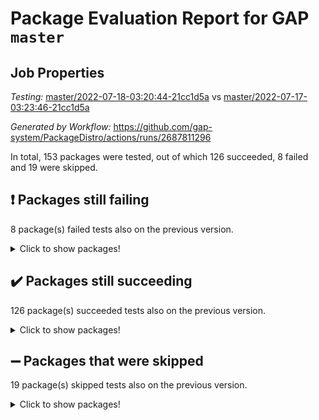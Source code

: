 # Package Evaluation Report for GAP `master`

## Job Properties

*Testing:* [master/2022-07-18-03:20:44-21cc1d5a](https://github.com/gap-system/PackageDistro/blob/data/reports/master/2022-07-18-03:20:44-21cc1d5a) vs [master/2022-07-17-03:23:46-21cc1d5a](https://github.com/gap-system/PackageDistro/blob/data/reports/master/2022-07-17-03:23:46-21cc1d5a)

*Generated by Workflow:* https://github.com/gap-system/PackageDistro/actions/runs/2687811296

In total, 153 packages were tested, out of which 126 succeeded, 8 failed and 19 were skipped.

## :exclamation: Packages still failing

8 package(s) failed tests also on the previous version.
<details><summary>Click to show packages!</summary>

- francy 1.2.4 [(failure)](https://github.com/gap-system/PackageDistro/runs/7382308488?check_suite_focus=true)
- hap 1.44 [(failure)](https://github.com/gap-system/PackageDistro/runs/7382308962?check_suite_focus=true)
- packagemanager 1.2 [(failure)](https://github.com/gap-system/PackageDistro/runs/7382310716?check_suite_focus=true)
- qpa 1.33 [(failure)](https://github.com/gap-system/PackageDistro/runs/7382310966?check_suite_focus=true)
- rcwa 4.6.4 [(failure)](https://github.com/gap-system/PackageDistro/runs/7382311159?check_suite_focus=true)
- recog 1.3.2 [(failure)](https://github.com/gap-system/PackageDistro/runs/7382311279?check_suite_focus=true)
- semigroups 4.0.0 [(failure)](https://github.com/gap-system/PackageDistro/runs/7382311470?check_suite_focus=true)
- yangbaxter 0.10.0 [(failure)](https://github.com/gap-system/PackageDistro/runs/7382312519?check_suite_focus=true)
</details>

## :heavy_check_mark: Packages still succeeding

126 package(s) succeeded tests also on the previous version.
<details><summary>Click to show packages!</summary>

- ace 5.4 [(success)](https://github.com/gap-system/PackageDistro/runs/7382306491?check_suite_focus=true)
- aclib 1.3.2 [(success)](https://github.com/gap-system/PackageDistro/runs/7382306563?check_suite_focus=true)
- agt 0.2 [(success)](https://github.com/gap-system/PackageDistro/runs/7382306626?check_suite_focus=true)
- alnuth 3.2.1 [(success)](https://github.com/gap-system/PackageDistro/runs/7382306665?check_suite_focus=true)
- anupq 3.2.6 [(success)](https://github.com/gap-system/PackageDistro/runs/7382306730?check_suite_focus=true)
- atlasrep 2.1.2 [(success)](https://github.com/gap-system/PackageDistro/runs/7382306774?check_suite_focus=true)
- autodoc 2022.07.10 [(success)](https://github.com/gap-system/PackageDistro/runs/7382306819?check_suite_focus=true)
- automata 1.15 [(success)](https://github.com/gap-system/PackageDistro/runs/7382306851?check_suite_focus=true)
- automgrp 1.3.2 [(success)](https://github.com/gap-system/PackageDistro/runs/7382306897?check_suite_focus=true)
- autpgrp 1.10.2 [(success)](https://github.com/gap-system/PackageDistro/runs/7382306928?check_suite_focus=true)
- cap 2022.06-05 [(success)](https://github.com/gap-system/PackageDistro/runs/7382306972?check_suite_focus=true)
- caratinterface 2.3.3 [(success)](https://github.com/gap-system/PackageDistro/runs/7382307017?check_suite_focus=true)
- cddinterface 2020.06.24 [(success)](https://github.com/gap-system/PackageDistro/runs/7382307086?check_suite_focus=true)
- circle 1.6.5 [(success)](https://github.com/gap-system/PackageDistro/runs/7382307136?check_suite_focus=true)
- classicpres 1.22 [(success)](https://github.com/gap-system/PackageDistro/runs/7382307232?check_suite_focus=true)
- cohomolo 1.6.10 [(success)](https://github.com/gap-system/PackageDistro/runs/7382307298?check_suite_focus=true)
- congruence 1.2.4 [(success)](https://github.com/gap-system/PackageDistro/runs/7382307351?check_suite_focus=true)
- corelg 1.56 [(success)](https://github.com/gap-system/PackageDistro/runs/7382307423?check_suite_focus=true)
- crime 1.6 [(success)](https://github.com/gap-system/PackageDistro/runs/7382307473?check_suite_focus=true)
- crisp 1.4.5 [(success)](https://github.com/gap-system/PackageDistro/runs/7382307524?check_suite_focus=true)
- crypting 0.10 [(success)](https://github.com/gap-system/PackageDistro/runs/7382307564?check_suite_focus=true)
- cryst 4.1.24 [(success)](https://github.com/gap-system/PackageDistro/runs/7382307602?check_suite_focus=true)
- crystcat 1.1.9 [(success)](https://github.com/gap-system/PackageDistro/runs/7382307643?check_suite_focus=true)
- ctbllib 1.3.4 [(success)](https://github.com/gap-system/PackageDistro/runs/7382307677?check_suite_focus=true)
- cubefree 1.19 [(success)](https://github.com/gap-system/PackageDistro/runs/7382307721?check_suite_focus=true)
- curlinterface 2.2.2 [(success)](https://github.com/gap-system/PackageDistro/runs/7382307750?check_suite_focus=true)
- cvec 2.7.5 [(success)](https://github.com/gap-system/PackageDistro/runs/7382307779?check_suite_focus=true)
- datastructures 0.2.7 [(success)](https://github.com/gap-system/PackageDistro/runs/7382307810?check_suite_focus=true)
- deepthought 1.0.5 [(success)](https://github.com/gap-system/PackageDistro/runs/7382307846?check_suite_focus=true)
- design 1.7 [(success)](https://github.com/gap-system/PackageDistro/runs/7382307876?check_suite_focus=true)
- difsets 2.3.1 [(success)](https://github.com/gap-system/PackageDistro/runs/7382307913?check_suite_focus=true)
- digraphs 1.5.3 [(success)](https://github.com/gap-system/PackageDistro/runs/7382307960?check_suite_focus=true)
- edim 1.3.5 [(success)](https://github.com/gap-system/PackageDistro/runs/7382308002?check_suite_focus=true)
- example 4.3.1 [(success)](https://github.com/gap-system/PackageDistro/runs/7382308057?check_suite_focus=true)
- factint 1.6.3 [(success)](https://github.com/gap-system/PackageDistro/runs/7382308095?check_suite_focus=true)
- ferret 1.0.8 [(success)](https://github.com/gap-system/PackageDistro/runs/7382308151?check_suite_focus=true)
- fga 1.4.0 [(success)](https://github.com/gap-system/PackageDistro/runs/7382308189?check_suite_focus=true)
- fining 1.5 [(success)](https://github.com/gap-system/PackageDistro/runs/7382308229?check_suite_focus=true)
- float 1.0.3 [(success)](https://github.com/gap-system/PackageDistro/runs/7382308275?check_suite_focus=true)
- format 1.4.3 [(success)](https://github.com/gap-system/PackageDistro/runs/7382308314?check_suite_focus=true)
- forms 1.2.8 [(success)](https://github.com/gap-system/PackageDistro/runs/7382308363?check_suite_focus=true)
- fplsa 1.2.5 [(success)](https://github.com/gap-system/PackageDistro/runs/7382308404?check_suite_focus=true)
- fr 2.4.8 [(success)](https://github.com/gap-system/PackageDistro/runs/7382308447?check_suite_focus=true)
- fwtree 1.3 [(success)](https://github.com/gap-system/PackageDistro/runs/7382308532?check_suite_focus=true)
- gbnp 1.0.5 [(success)](https://github.com/gap-system/PackageDistro/runs/7382308577?check_suite_focus=true)
- generalizedmorphismsforcap 2022.05-01 [(success)](https://github.com/gap-system/PackageDistro/runs/7382308615?check_suite_focus=true)
- genss 1.6.6 [(success)](https://github.com/gap-system/PackageDistro/runs/7382308662?check_suite_focus=true)
- gradedringforhomalg 2022.06-01 [(success)](https://github.com/gap-system/PackageDistro/runs/7382308713?check_suite_focus=true)
- grape 4.8.5 [(success)](https://github.com/gap-system/PackageDistro/runs/7382308757?check_suite_focus=true)
- groupoids 1.69 [(success)](https://github.com/gap-system/PackageDistro/runs/7382308798?check_suite_focus=true)
- grpconst 2.6.2 [(success)](https://github.com/gap-system/PackageDistro/runs/7382308842?check_suite_focus=true)
- guarana 0.96.3 [(success)](https://github.com/gap-system/PackageDistro/runs/7382308886?check_suite_focus=true)
- guava 3.16 [(success)](https://github.com/gap-system/PackageDistro/runs/7382308922?check_suite_focus=true)
- hapcryst 0.1.14 [(success)](https://github.com/gap-system/PackageDistro/runs/7382309005?check_suite_focus=true)
- hecke 1.5.3 [(success)](https://github.com/gap-system/PackageDistro/runs/7382309046?check_suite_focus=true)
- help 3.5 [(success)](https://github.com/gap-system/PackageDistro/runs/7382309095?check_suite_focus=true)
- idrel 2.44 [(success)](https://github.com/gap-system/PackageDistro/runs/7382309140?check_suite_focus=true)
- images 1.3.1 [(success)](https://github.com/gap-system/PackageDistro/runs/7382309180?check_suite_focus=true)
- intpic 0.3.0 [(success)](https://github.com/gap-system/PackageDistro/runs/7382309221?check_suite_focus=true)
- io 4.7.2 [(success)](https://github.com/gap-system/PackageDistro/runs/7382309279?check_suite_focus=true)
- irredsol 1.4.3 [(success)](https://github.com/gap-system/PackageDistro/runs/7382309313?check_suite_focus=true)
- json 2.1.0 [(success)](https://github.com/gap-system/PackageDistro/runs/7382309390?check_suite_focus=true)
- jupyterkernel 1.4.1 [(success)](https://github.com/gap-system/PackageDistro/runs/7382309431?check_suite_focus=true)
- jupyterviz 1.5.1 [(success)](https://github.com/gap-system/PackageDistro/runs/7382309480?check_suite_focus=true)
- kan 1.34 [(success)](https://github.com/gap-system/PackageDistro/runs/7382309526?check_suite_focus=true)
- kbmag 1.5.9 [(success)](https://github.com/gap-system/PackageDistro/runs/7382309575?check_suite_focus=true)
- laguna 3.9.5 [(success)](https://github.com/gap-system/PackageDistro/runs/7382309620?check_suite_focus=true)
- liealgdb 2.2.1 [(success)](https://github.com/gap-system/PackageDistro/runs/7382309673?check_suite_focus=true)
- liepring 2.6 [(success)](https://github.com/gap-system/PackageDistro/runs/7382309733?check_suite_focus=true)
- liering 2.4.2 [(success)](https://github.com/gap-system/PackageDistro/runs/7382309790?check_suite_focus=true)
- linearalgebraforcap 2022.06-03 [(success)](https://github.com/gap-system/PackageDistro/runs/7382309850?check_suite_focus=true)
- loops 3.4.1 [(success)](https://github.com/gap-system/PackageDistro/runs/7382309895?check_suite_focus=true)
- lpres 1.0.3 [(success)](https://github.com/gap-system/PackageDistro/runs/7382309946?check_suite_focus=true)
- majoranaalgebras 1.4 [(success)](https://github.com/gap-system/PackageDistro/runs/7382309993?check_suite_focus=true)
- mapclass 1.4.5 [(success)](https://github.com/gap-system/PackageDistro/runs/7382310024?check_suite_focus=true)
- matgrp 0.64 [(success)](https://github.com/gap-system/PackageDistro/runs/7382310065?check_suite_focus=true)
- modisom 2.5.2 [(success)](https://github.com/gap-system/PackageDistro/runs/7382310111?check_suite_focus=true)
- modulepresentationsforcap 2022.05-03 [(success)](https://github.com/gap-system/PackageDistro/runs/7382310193?check_suite_focus=true)
- monoidalcategories 2022.06-07 [(success)](https://github.com/gap-system/PackageDistro/runs/7382310241?check_suite_focus=true)
- nconvex 2020.11-04 [(success)](https://github.com/gap-system/PackageDistro/runs/7382310314?check_suite_focus=true)
- nilmat 1.4.1 [(success)](https://github.com/gap-system/PackageDistro/runs/7382310346?check_suite_focus=true)
- nock 1.5 [(success)](https://github.com/gap-system/PackageDistro/runs/7382310404?check_suite_focus=true)
- normalizinterface 1.3.3 [(success)](https://github.com/gap-system/PackageDistro/runs/7382310470?check_suite_focus=true)
- nq 2.5.8 [(success)](https://github.com/gap-system/PackageDistro/runs/7382310525?check_suite_focus=true)
- numericalsgps 1.3.0 [(success)](https://github.com/gap-system/PackageDistro/runs/7382310564?check_suite_focus=true)
- openmath 11.5.1 [(success)](https://github.com/gap-system/PackageDistro/runs/7382310628?check_suite_focus=true)
- orb 4.8.4 [(success)](https://github.com/gap-system/PackageDistro/runs/7382310678?check_suite_focus=true)
- patternclass 2.4.2 [(success)](https://github.com/gap-system/PackageDistro/runs/7382310745?check_suite_focus=true)
- permut 2.0.4 [(success)](https://github.com/gap-system/PackageDistro/runs/7382310780?check_suite_focus=true)
- polenta 1.3.10 [(success)](https://github.com/gap-system/PackageDistro/runs/7382310805?check_suite_focus=true)
- polymaking 0.8.6 [(success)](https://github.com/gap-system/PackageDistro/runs/7382310838?check_suite_focus=true)
- primgrp 3.4.2 [(success)](https://github.com/gap-system/PackageDistro/runs/7382310868?check_suite_focus=true)
- profiling 2.5.0 [(success)](https://github.com/gap-system/PackageDistro/runs/7382310913?check_suite_focus=true)
- quagroup 1.8.3 [(success)](https://github.com/gap-system/PackageDistro/runs/7382311021?check_suite_focus=true)
- radiroot 2.9 [(success)](https://github.com/gap-system/PackageDistro/runs/7382311079?check_suite_focus=true)
- rds 1.8 [(success)](https://github.com/gap-system/PackageDistro/runs/7382311228?check_suite_focus=true)
- repndecomp 1.2.1 [(success)](https://github.com/gap-system/PackageDistro/runs/7382311325?check_suite_focus=true)
- repsn 3.1.0 [(success)](https://github.com/gap-system/PackageDistro/runs/7382311366?check_suite_focus=true)
- resclasses 4.7.2 [(success)](https://github.com/gap-system/PackageDistro/runs/7382311407?check_suite_focus=true)
- scscp 2.3.1 [(success)](https://github.com/gap-system/PackageDistro/runs/7382311442?check_suite_focus=true)
- sglppow 2.2 [(success)](https://github.com/gap-system/PackageDistro/runs/7382311501?check_suite_focus=true)
- sgpviz 0.999.5 [(success)](https://github.com/gap-system/PackageDistro/runs/7382311535?check_suite_focus=true)
- simpcomp 2.1.14 [(success)](https://github.com/gap-system/PackageDistro/runs/7382311571?check_suite_focus=true)
- singular 2020.12.18 [(success)](https://github.com/gap-system/PackageDistro/runs/7382311622?check_suite_focus=true)
- sla 1.5.3 [(success)](https://github.com/gap-system/PackageDistro/runs/7382311673?check_suite_focus=true)
- smallgrp 1.5 [(success)](https://github.com/gap-system/PackageDistro/runs/7382311720?check_suite_focus=true)
- smallsemi 0.6.13 [(success)](https://github.com/gap-system/PackageDistro/runs/7382311765?check_suite_focus=true)
- sonata 2.9.4 [(success)](https://github.com/gap-system/PackageDistro/runs/7382311807?check_suite_focus=true)
- sophus 1.25 [(success)](https://github.com/gap-system/PackageDistro/runs/7382311843?check_suite_focus=true)
- spinsym 1.5.2 [(success)](https://github.com/gap-system/PackageDistro/runs/7382311877?check_suite_focus=true)
- symbcompcc 1.3.2 [(success)](https://github.com/gap-system/PackageDistro/runs/7382311923?check_suite_focus=true)
- thelma 1.3 [(success)](https://github.com/gap-system/PackageDistro/runs/7382311959?check_suite_focus=true)
- tomlib 1.2.9 [(success)](https://github.com/gap-system/PackageDistro/runs/7382311997?check_suite_focus=true)
- toric 1.9.5 [(success)](https://github.com/gap-system/PackageDistro/runs/7382312040?check_suite_focus=true)
- toricvarieties 2022.07.13 [(success)](https://github.com/gap-system/PackageDistro/runs/7382312078?check_suite_focus=true)
- transgrp 3.6.2 [(success)](https://github.com/gap-system/PackageDistro/runs/7382312150?check_suite_focus=true)
- ugaly 4.0.3 [(success)](https://github.com/gap-system/PackageDistro/runs/7382312191?check_suite_focus=true)
- unipot 1.5 [(success)](https://github.com/gap-system/PackageDistro/runs/7382312233?check_suite_focus=true)
- unitlib 4.1.0 [(success)](https://github.com/gap-system/PackageDistro/runs/7382312272?check_suite_focus=true)
- utils 0.74 [(success)](https://github.com/gap-system/PackageDistro/runs/7382312306?check_suite_focus=true)
- uuid 0.7 [(success)](https://github.com/gap-system/PackageDistro/runs/7382312343?check_suite_focus=true)
- walrus 0.9991 [(success)](https://github.com/gap-system/PackageDistro/runs/7382312377?check_suite_focus=true)
- wedderga 4.10.2 [(success)](https://github.com/gap-system/PackageDistro/runs/7382312423?check_suite_focus=true)
- xmod 2.88 [(success)](https://github.com/gap-system/PackageDistro/runs/7382312464?check_suite_focus=true)
- xmodalg 1.22 [(success)](https://github.com/gap-system/PackageDistro/runs/7382312488?check_suite_focus=true)
- zeromqinterface 0.13 [(success)](https://github.com/gap-system/PackageDistro/runs/7382312581?check_suite_focus=true)
</details>

## :heavy_minus_sign: Packages that were skipped

19 package(s) skipped tests also on the previous version.
<details><summary>Click to show packages!</summary>

- 4ti2interface 2022.03-01 [(skipped)](https://github.com/gap-system/PackageDistro/runs/7382233017?check_suite_focus=true)
- browse 1.8.14 [(skipped)](https://github.com/gap-system/PackageDistro/runs/7382233017?check_suite_focus=true)
- examplesforhomalg 2022.03-01 [(skipped)](https://github.com/gap-system/PackageDistro/runs/7382233017?check_suite_focus=true)
- gapdoc 1.6.5 [(skipped)](https://github.com/gap-system/PackageDistro/runs/7382233017?check_suite_focus=true)
- gauss 2022.03-01 [(skipped)](https://github.com/gap-system/PackageDistro/runs/7382233017?check_suite_focus=true)
- gaussforhomalg 2022.03-01 [(skipped)](https://github.com/gap-system/PackageDistro/runs/7382233017?check_suite_focus=true)
- gradedmodules 2022.03-01 [(skipped)](https://github.com/gap-system/PackageDistro/runs/7382233017?check_suite_focus=true)
- homalg 2022.03-01 [(skipped)](https://github.com/gap-system/PackageDistro/runs/7382233017?check_suite_focus=true)
- homalgtocas 2022.03-01 [(skipped)](https://github.com/gap-system/PackageDistro/runs/7382233017?check_suite_focus=true)
- io_forhomalg 2022.03-01 [(skipped)](https://github.com/gap-system/PackageDistro/runs/7382233017?check_suite_focus=true)
- itc 1.5.1 [(skipped)](https://github.com/gap-system/PackageDistro/runs/7382233017?check_suite_focus=true)
- localizeringforhomalg 2022.03-01 [(skipped)](https://github.com/gap-system/PackageDistro/runs/7382233017?check_suite_focus=true)
- matricesforhomalg 2022.06-01 [(skipped)](https://github.com/gap-system/PackageDistro/runs/7382233017?check_suite_focus=true)
- modules 2022.03-01 [(skipped)](https://github.com/gap-system/PackageDistro/runs/7382233017?check_suite_focus=true)
- polycyclic 2.16 [(skipped)](https://github.com/gap-system/PackageDistro/runs/7382233017?check_suite_focus=true)
- ringsforhomalg 2022.04-01 [(skipped)](https://github.com/gap-system/PackageDistro/runs/7382233017?check_suite_focus=true)
- sco 2022.03-01 [(skipped)](https://github.com/gap-system/PackageDistro/runs/7382233017?check_suite_focus=true)
- toolsforhomalg 2022.05-01 [(skipped)](https://github.com/gap-system/PackageDistro/runs/7382233017?check_suite_focus=true)
- xgap 4.31 [(skipped)](https://github.com/gap-system/PackageDistro/runs/7382233017?check_suite_focus=true)
</details>

